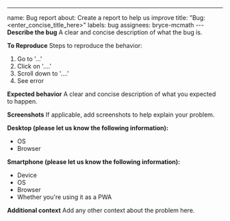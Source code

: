 ---
name: Bug report
about: Create a report to help us improve
title: "Bug: <enter_concise_title_here>"
labels: bug
assignees: bryce-mcmath
---**Describe the bug**
A clear and concise description of what the bug is.

**To Reproduce**
Steps to reproduce the behavior:

1. Go to '...'
2. Click on '....'
3. Scroll down to '....'
4. See error

**Expected behavior**
A clear and concise description of what you expected to happen.

**Screenshots**
If applicable, add screenshots to help explain your problem.

**Desktop (please let us know the following information):**

- OS
- Browser

**Smartphone (please let us know the following information):**

- Device
- OS
- Browser
- Whether you're using it as a PWA

**Additional context**
Add any other context about the problem here.
